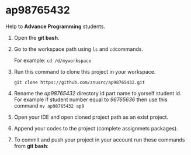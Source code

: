 # ap98765432
Help to **Advance Programming** students.


1. Open the **git bash**.


2. Go to the workspace path using `ls` and `cd`commands. 

   For example: `cd /d/myworkspace`


3. Run this command to clone this project in your workspace.

   `git clone https://github.com/znusrc/ap98765432.git`
   
4. Rename the _ap98765432_ directory id part name to yorself student id. For example if student number equal to _96765636_ then use this command `mv ap98765432 ap9`


5. Open your IDE and open cloned project path as an exist project.


6. Append your codes to the project (complete assignmets packages).


7. To commit and push your project in your account run these commands from **git bash**:

